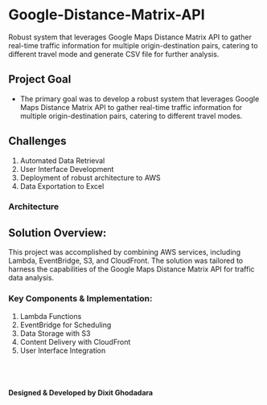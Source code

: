# Google-Distance-Matrix-API
Robust system that leverages Google Maps Distance Matrix API to gather real-time traffic information for multiple origin-destination pairs, catering to different travel mode and generate CSV file for further analysis.


## Project Goal
-   The primary goal was to develop a robust system that leverages Google Maps Distance Matrix API to gather real-time traffic information for multiple origin-destination pairs, catering to different travel modes.

## Challenges
1. Automated Data Retrieval
2. User Interface Development
3. Deployment of robust architecture to AWS
4. Data Exportation to Excel

### Architecture

## Solution Overview:
This project was accomplished by combining AWS services, including Lambda, EventBridge, S3, and CloudFront. The solution was tailored to harness the capabilities of the Google Maps Distance Matrix API for traffic data analysis.

### Key Components & Implementation:
1. Lambda Functions
2. EventBridge for Scheduling
3. Data Storage with S3
4. Content Delivery with CloudFront
5. User Interface Integration


<br> </br>
#### __Designed & Developed by Dixit Ghodadara__